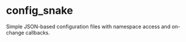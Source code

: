 # config_snake
Simple JSON-based configuration files with namespace access and on-change callbacks.
